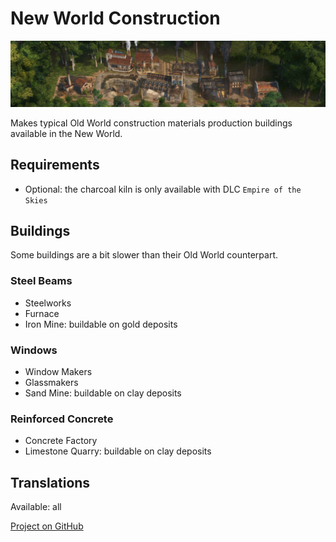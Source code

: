 # New World Construction

![](./banner.png)

Makes typical Old World construction materials production buildings available in the New World.

## Requirements

- Optional: the charcoal kiln is only available with DLC `Empire of the Skies`

## Buildings

Some buildings are a bit slower than their Old World counterpart.

### Steel Beams

- Steelworks
- Furnace
- Iron Mine: buildable on gold deposits

### Windows

- Window Makers
- Glassmakers
- Sand Mine: buildable on clay deposits

### Reinforced Concrete

- Concrete Factory
- Limestone Quarry: buildable on clay deposits

## Translations

Available: all

[Project on GitHub](https://github.com/jakobharder/anno-1800-jakobs-mods)
